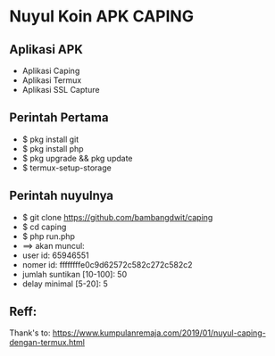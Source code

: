 
Nuyul Koin APK CAPING
=====================

## Aplikasi APK

* Aplikasi Caping
* Aplikasi Termux
* Aplikasi SSL Capture


## Perintah Pertama

* $ pkg install git
* $ pkg install php
* $ pkg upgrade && pkg update
* $ termux-setup-storage


## Perintah nuyulnya

* $ git clone https://github.com/bambangdwit/caping
* $ cd caping
* $ php run.php
* ==> akan muncul:
* user id: 65946551
* nomer id: ffffffffe0c9d62572c582c272c582c2
* jumlah suntikan [10-100]: 50
* delay minimal [5-20]: 5

## Reff:
Thank's to:
https://www.kumpulanremaja.com/2019/01/nuyul-caping-dengan-termux.html
